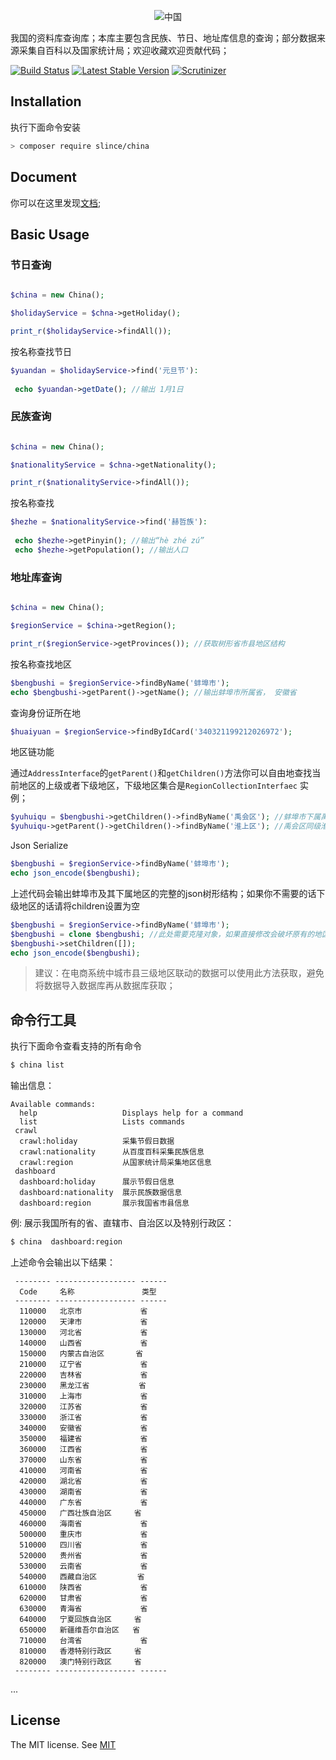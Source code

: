<p align="center">
   <img src="https://raw.githubusercontent.com/slince/china/master/resources/china.png" alt="中国">
</p>

我国的资料库查询库；本库主要包含民族、节日、地址库信息的查询；部分数据来源采集自百科以及国家统计局；欢迎收藏欢迎贡献代码；

[![Build Status](https://img.shields.io/travis/slince/china/master.svg?style=flat-square)](https://travis-ci.org/slince/china)
[![Latest Stable Version](https://img.shields.io/packagist/v/slince/china.svg?style=flat-square&label=stable)](https://packagist.org/packages/slince/china)
[![Scrutinizer](https://img.shields.io/scrutinizer/g/slince/china.svg?style=flat-square)](https://scrutinizer-ci.com/g/slince/china/?branch=master)


## Installation

执行下面命令安装

```bash
> composer require slince/china
```

## Document

你可以在这里发现[文档](./resources/doc);

## Basic Usage

### 节日查询

```php

$china = new China();

$holidayService = $chna->getHoliday();

print_r($holidayService->findAll());

```
按名称查找节日

```php
$yuandan = $holidayService->find('元旦节'):
 
 echo $yuandan->getDate(); //输出 1月1日
```

### 民族查询

```php

$china = new China();

$nationalityService = $chna->getNationality();

print_r($nationalityService->findAll());

```

按名称查找

```php
$hezhe = $nationalityService->find('赫哲族'):
 
 echo $hezhe->getPinyin(); //输出“hè zhé zú”
 echo $hezhe->getPopulation(); //输出人口
```


### 地址库查询


```php

$china = new China();

$regionService = $china->getRegion();

print_r($regionService->getProvinces()); //获取树形省市县地区结构
```

按名称查找地区

```php
$bengbushi = $regionService->findByName('蚌埠市');
echo $bengbushi->getParent()->getName(); //输出蚌埠市所属省， 安徽省
```

查询身份证所在地

```php
$huaiyuan = $regionService->findByIdCard('340321199212026972');
```

地区链功能

通过`AddressInterface`的`getParent()`和`getChildren()`方法你可以自由地查找当前地区的上级或者下级地区，下级地区集合是`RegionCollectionInterfaec`
实例；

```php
$yuhuiqu = $bengbushi->getChildren()->findByName('禹会区'); //蚌埠市下属禹会区
$yuhuiqu->getParent()->getChildren()->findByName('淮上区'); //禹会区同级淮上区
```
Json Serialize

```php
$bengbushi = $regionService->findByName('蚌埠市');
echo json_encode($bengbushi);
```
上述代码会输出蚌埠市及其下属地区的完整的json树形结构；如果你不需要的话下级地区的话请将children设置为空

```php
$bengbushi = $regionService->findByName('蚌埠市');
$bengbushi = clone $bengbushi; //此处需要克隆对象，如果直接修改会破坏原有的地区树结构
$bengbushi->setChildren([]);
echo json_encode($bengbushi);
```

> 建议：在电商系统中城市县三级地区联动的数据可以使用此方法获取，避免将数据导入数据库再从数据库获取；


## 命令行工具

执行下面命令查看支持的所有命令

```bash
$ china list
```
输出信息：
```
Available commands:
  help                   Displays help for a command
  list                   Lists commands
 crawl
  crawl:holiday          采集节假日数据
  crawl:nationality      从百度百科采集民族信息
  crawl:region           从国家统计局采集地区信息
 dashboard
  dashboard:holiday      展示节假日信息
  dashboard:nationality  展示民族数据信息
  dashboard:region       展示我国省市县信息
```

例: 展示我国所有的省、直辖市、自治区以及特别行政区：

```bash
$ china  dashboard:region
```
上述命令会输出以下结果：

```
 -------- ------------------ ------
  Code     名称               类型
 -------- ------------------ ------
  110000   北京市             省
  120000   天津市             省
  130000   河北省             省
  140000   山西省             省
  150000   内蒙古自治区       省
  210000   辽宁省             省
  220000   吉林省             省
  230000   黑龙江省           省
  310000   上海市             省
  320000   江苏省             省
  330000   浙江省             省
  340000   安徽省             省
  350000   福建省             省
  360000   江西省             省
  370000   山东省             省
  410000   河南省             省
  420000   湖北省             省
  430000   湖南省             省
  440000   广东省             省
  450000   广西壮族自治区     省
  460000   海南省             省
  500000   重庆市             省
  510000   四川省             省
  520000   贵州省             省
  530000   云南省             省
  540000   西藏自治区         省
  610000   陕西省             省
  620000   甘肃省             省
  630000   青海省             省
  640000   宁夏回族自治区     省
  650000   新疆维吾尔自治区   省
  710000   台湾省             省
  810000   香港特别行政区     省
  820000   澳门特别行政区     省
 -------- ------------------ ------
```
...

## License

The MIT license. See [MIT](https://opensource.org/licenses/MIT)









